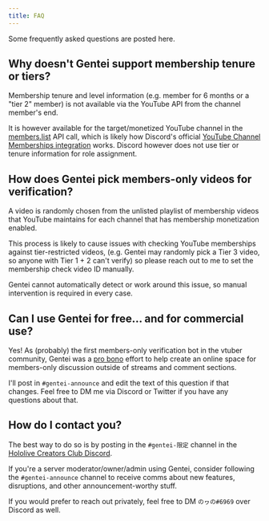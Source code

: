 ```yaml
---
title: FAQ
---
```


Some frequently asked questions are posted here.

## Why doesn't Gentei support membership tenure or tiers?

Membership tenure and level information (e.g. member for 6 months or a "tier 2" member) is not available via the YouTube API from the channel member's end. 

It is however available for the target/monetized YouTube channel in the [members.list](https://developers.google.com/youtube/v3/docs/members/list) API call, which is likely how Discord's official [YouTube Channel Memberships integration](https://support.discord.com/hc/en-us/articles/215162978-Youtube-Channel-Memberships-Integration-FAQ) works. Discord however does not use tier or tenure information for role assignment.

## How does Gentei pick members-only videos for verification?

A video is randomly chosen from the unlisted playlist of membership videos that YouTube maintains for each channel that has membership monetization enabled. 

This process is likely to cause issues with checking YouTube memberships against tier-restricted videos, (e.g. Gentei may randomly pick a Tier 3 video, so anyone with Tier 1 + 2 can't verify) so please reach out to me to set the membership check video ID manually.

Gentei cannot automatically detect or work around this issue, so manual intervention is required in every case.

## Can I use Gentei for free... and for commercial use?

Yes! As (probably) the first members-only verification bot in the vtuber community, Gentei was a [pro bono](https://en.wikipedia.org/wiki/Pro_bono) effort to help create an online space for members-only discussion outside of streams and comment sections.

I'll post in `#gentei-announce` and edit the text of this question if that changes. Feel free to DM me via Discord or Twitter if you have any questions about that.

## How do I contact you?

The best way to do so is by posting in the `#gentei-限定` channel in the [Hololive Creators Club Discord](https://discord.gg/xJd9De).

If you're a server moderator/owner/admin using Gentei, consider following the `#gentei-announce` channel to receive comms about new features, disruptions, and other announcement-worthy stuff.

If you would prefer to reach out privately, feel free to DM `のヮの#6969` over Discord as well.
